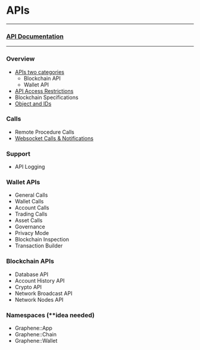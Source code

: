 # APIs

***

### [API Documentation](https://bitshares.org/doxygen/index.html)

***

### Overview
- [APIs two categories](/developers/6_apis/apis-about.md#apis-categories)
   - Blockchain API
   - Wallet API
- [API Access Restrictions](/developers/6_apis/api_restrictions.md#api-access-restrictions)
- Blockchain Specifications
- [Object and IDs](/developers/6_apis/object_ids.md#object-and-ids)
   
### Calls   
- Remote Procedure Calls
- [Websocket Calls & Notifications](https://github.com/cedar-book/btsdoc-portal/blob/master/developers/6_apis/websocket_calls_notifications.md#contents)

### Support

- API Logging 

### Wallet APIs
- General Calls
- Wallet Calls
- Account Calls
- Trading Calls
- Asset Calls
- Governance
- Privacy Mode
- Blockchain Inspection
- Transaction Builder
      
### Blockchain APIs   
- Database API
- Account History API
- Crypto API
- Network Broadcast API
- Network Nodes API   
      
### Namespaces (**idea needed)
- Graphene::App
- Graphene::Chain
- Graphene::Wallet
